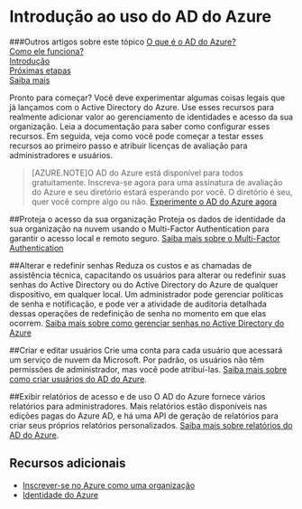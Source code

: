 <properties
	pageTitle="Introdução ao uso do AD do Azure"
	description="Aborda como se inscrever no Azure e primeiros passos que você pode tentar com o AD do Azure."
	services="active-directory"
	documentationCenter=""
	authors="curtand"
	manager="terrylan"
	editor=""/>

<tags
	ms.service="active-directory"
	ms.workload="identity"
	ms.tgt_pltfrm="na"
	ms.devlang="na"
	ms.topic="hero-article"
	ms.date="06/02/2015"
	ms.author="curtand"/>

# Introdução ao uso do AD do Azure

###Outros artigos sobre este tópico
[O que é o AD do Azure?](active-directory-whatis.md)<br> [Como ele funciona?](active-directory-works.md)<br> [Introdução](active-directory-get-started.md)<br> [Próximas etapas](active-directory-next-steps.md)<br> [Saiba mais](active-directory-learn-map.md)


Pronto para começar? Você deve experimentar algumas coisas legais que já lançamos com o Active Directory do Azure. Use esses recursos para realmente adicionar valor ao gerenciamento de identidades e acesso da sua organização. Leia a documentação para saber como configurar esses recursos. Em seguida, veja como você pode começar a testar esses recursos ao primeiro passo e atribuir licenças de avaliação para administradores e usuários.


> [AZURE.NOTE]O AD do Azure está disponível para todos gratuitamente. Inscreva-se agora para uma assinatura de avaliação do Azure e seu diretório estará esperando por você. O diretório é seu, quer você compre algo ou não. [Experimente o AD do Azure agora](http://azure.microsoft.com/trial/get-started-active-directory/)

##Proteja o acesso da sua organização
Proteja os dados de identidade da sua organização na nuvem usando o Multi-Factor Authentication para garantir o acesso local e remoto seguro. [Saiba mais sobre o Multi-Factor Authentication](../multi-factor-authentication.md)

##Alterar e redefinir senhas
Reduza os custos e as chamadas de assistência técnica, capacitando os usuários para alterar ou redefinir suas senhas do Active Directory ou do Active Directory do Azure de qualquer dispositivo, em qualquer local. Um administrador pode gerenciar políticas de senha e notificação, e pode ver a atividade de auditoria detalhada dessas operações de redefinição de senha no momento em que elas ocorrem. [Saiba mais sobre como gerenciar senhas no Active Directory do Azure](active-directory-manage-passwords.md)

##Criar e editar usuários
Crie uma conta para cada usuário que acessará um serviço de nuvem da Microsoft. Por padrão, os usuários não têm permissões de administrador, mas você pode atribuí-las. [Saiba mais sobre como criar usuários do AD do Azure](active-directory-create-users.md).

##Exibir relatórios de acesso e de uso
O AD do Azure fornece vários relatórios para administradores. Mais relatórios estão disponíveis nas edições pagas do Azure AD, e há uma API de geração de relatórios para criar seus próprios relatórios personalizados. [Saiba mais sobre relatórios do AD do Azure](active-directory-view-access-usage-reports.md).

## Recursos adicionais

* [Inscrever-se no Azure como uma organização](sign-up-organization.md)
* [Identidade do Azure](fundamentals-identity.md)
 

<!---HONumber=62-->